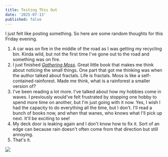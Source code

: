 ```yaml
---
title: Testing This Out
date: '2025-07-13'
published: false
---
```


I just felt like posting something. So here are some random thoughts for this Friday evening.

1. A car was on fire in the middle of the road as I was getting my recycling bin. Kinda wild, but not the first time I've gone out to the road and something was on fire.
2. I just finished [_Gathering Moss_](https://bookshop.org/p/books/gathering-moss-a-natural-and-cultural-history-of-mosses-robin-wall-kimmerer/8632077?ean=9780870714993&next=t). Great little book that makes me think about noticing the small things. One part that got me thinking was when the author talked about fractals. Life is fractals. Moss is like a self-contained rainforest. Made me think, what is a rainforest a smaller version of?
3. I've been reading a lot more. I've talked about how my hobbies come in waves. I previously would've felt frustrated by stopping one hobby to spend more time on another, but I'm just going with it now.  Yes, I wish I had the capacity to do everything all the time, but I don't. I'll read a bunch of books now, and when that wanes, who knows what I'll pick up next. It'll be exciting to see!
4. My deck door is leaking again and I don't know how to fix it. Sort of an edge can because rain doesn't often come from that direction but still annoying.
5. That's it.

![](media/IMG_6587.jpeg)